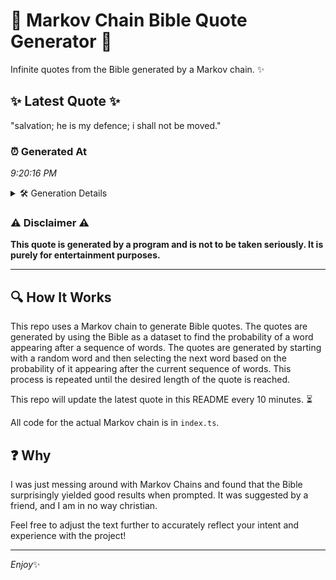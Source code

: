 # 📖 Markov Chain Bible Quote Generator 📖

Infinite quotes from the Bible generated by a Markov chain. ✨

## ✨ Latest Quote ✨
"salvation; he is my defence; i shall not be moved."

### ⏰ Generated At
*9:20:16 PM*

<details>
    <summary>🛠️ Generation Details</summary>
    <p>
        <strong>🌱 Seed:</strong> salvation;<br>
        <strong>🔄 Iterations:</strong> 9<br>
        <strong>📜 Context History:</strong><br>[ salvation; ]: he<br>[ salvation;, he ]: is<br>[ salvation;, he, is ]: my<br>[ salvation;, he, is, my ]: defence;<br>[ salvation;, he, is, my, defence; ]: i<br>[ salvation;, he, is, my, defence;, i ]: shall<br>[ he, is, my, defence;, i, shall ]: not<br>[ is, my, defence;, i, shall, not ]: be<br>[ my, defence;, i, shall, not, be ]: moved.<br>
    </p>
</details>

### ⚠️ Disclaimer ⚠️
**This quote is generated by a program and is not to be taken seriously. It is purely for entertainment purposes.**

---

## 🔍 How It Works

This repo uses a Markov chain to generate Bible quotes. The quotes are generated by using the Bible as a dataset to find the probability of a word appearing after a sequence of words. The quotes are generated by starting with a random word and then selecting the next word based on the probability of it appearing after the current sequence of words. This process is repeated until the desired length of the quote is reached.

This repo will update the latest quote in this README every 10 minutes. ⏳

All code for the actual Markov chain is in `index.ts`.

## ❓ Why

I was just messing around with Markov Chains and found that the Bible surprisingly yielded good results when prompted. 
It was suggested by a friend, and I am in no way christian.

Feel free to adjust the text further to accurately reflect your intent and experience with the project!

---

*Enjoy*✨
